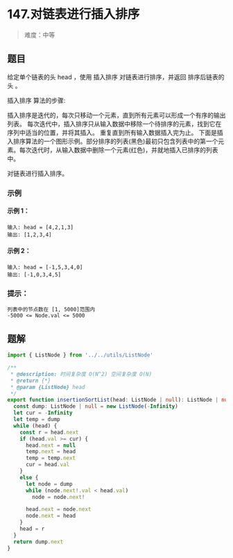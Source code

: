 # 147.对链表进行插入排序

> 难度：中等

## 题目

给定单个链表的头 head ，使用 插入排序 对链表进行排序，并返回 排序后链表的头 。

插入排序 算法的步骤:

插入排序是迭代的，每次只移动一个元素，直到所有元素可以形成一个有序的输出列表。
每次迭代中，插入排序只从输入数据中移除一个待排序的元素，找到它在序列中适当的位置，并将其插入。
重复直到所有输入数据插入完为止。
下面是插入排序算法的一个图形示例。部分排序的列表(黑色)最初只包含列表中的第一个元素。每次迭代时，从输入数据中删除一个元素(红色)，并就地插入已排序的列表中。

对链表进行插入排序。

### 示例

#### 示例 1：

```
输入: head = [4,2,1,3]
输出: [1,2,3,4]
```

#### 示例 2：

```
输入: head = [-1,5,3,4,0]
输出: [-1,0,3,4,5]
```

### 提示：

```
列表中的节点数在 [1, 5000]范围内
-5000 <= Node.val <= 5000
```

## 题解

```ts
import { ListNode } from '../../utils/ListNode'

/**
 * @description: 时间复杂度 O(N^2) 空间复杂度 O(N)
 * @return {*}
 * @param {ListNode} head
 */
export function insertionSortList(head: ListNode | null): ListNode | null {
  const dump: ListNode | null = new ListNode(-Infinity)
  let cur = -Infinity
  let temp = dump
  while (head) {
    const r = head.next
    if (head.val >= cur) {
      head.next = null
      temp.next = head
      temp = temp.next
      cur = head.val
    }
    else {
      let node = dump
      while (node.next!.val < head.val)
        node = node.next!

      head.next = node.next
      node.next = head
    }
    head = r
  }
  return dump.next
}
```
